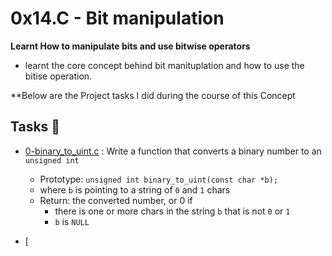 # 0x14.C - Bit manipulation

**Learnt How to manipulate bits and use bitwise operators**
 * learnt the core concept behind bit manituplation and how to use the bitise operation.

**Below are the Project tasks I did during the course of this Concept

## Tasks :page_with_curl: 

* [0-binary_to_uint.c](./0-binary_to_uint.c) : Write a function that converts a binary number to an `unsigned int`

  * Prototype: `unsigned int binary_to_uint(const char *b);`
  * where `b` is pointing to a string of `0` and `1` chars
  * Return: the converted number, or 0 if
    * there is one or more chars in the string `b` that is not `0` or `1`
    * `b` is `NULL`

* [
